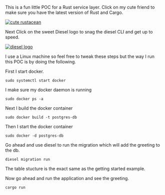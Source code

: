 This is a fun little POC for a Rust service layer. Click on my cute friend to make sure you have the latest version of Rust and Cargo.

[![cute rustacean](https://rustacean.net/assets/corro.svg)](https://www.rust-lang.org/)

Next Click on the sweet Diesel logo to snag the diesel CLI and get up to speed.

[![diesel logo](https://diesel.rs/assets/images/diesel_logo_stacked_black.png)](https://diesel.rs)

I use a Linux machine so feel free to tweak these steps but the way I run this POC is by doing the following.

First I start docker.

`sudo systemctl start docker`

I make sure my docker daemon is running

`sudo docker ps -a`

Next I build the docker container

`sudo docker build -t postgres-db`

Then I start the docker container

`sudo docker -d postgres-db`

Go ahead and use diesel to run the migration which will add the greeting to the db.

`diesel migration run`

The table stucture is the exact same as the getting started example.

Now go ahead and run the application and see the greeting.

`cargo run`
